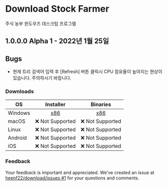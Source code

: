 # Download Stock Farmer

주식 농부 윈도우즈 데스크탑 프로그램

## 1.0.0.0 Alpha 1 - 2022년 1월 25일

## Bugs

* 현재 트리 검색어 입력 후 [Refresh] 버튼 클릭시 CPU 점유율이 높아지는 현상이 있습니다. 주의하시기 바랍니다.

### Downloads

| OS        | Installer | Binaries |
| --------- | :-------: | :------: |
| Windows   | [x86][setup-gtools-stockfarmer-1.0.0.0-alpha1.exe] | [x86][setup-gtools-stockfarmer-1.0.0.0-beta1.zip] |
| macOS     | ❌ Not Supported | ❌ Not Supported |
| Linux     | ❌ Not Supported | ❌ Not Supported |
| Android   | ❌ Not Supported | ❌ Not Supported |
| iOS       | ❌ Not Supported | ❌ Not Supported |

### Feedback

Your feedback is important and appreciated. We've created an issue at [heenf22/download/issues #1](https://github.com/heenf22/download/issues/1) for your questions and comments.

[//]: # ( Download link )
[setup-gtools-stockfarmer-1.0.0.0-alpha1.exe]: https://github.com/heenf22/download/blob/main/stockfarmer/alpha/setup-gtools-stockfarmer-1.0.0.0-alpha1.exe
[setup-gtools-stockfarmer-1.0.0.0-beta1.exe]: https://github.com/heenf22/download/blob/main/stockfarmer/beta/setup-gtools-stockfarmer-1.0.0.0-beta1.exe
[setup-gtools-stockfarmer-1.0.0.0-beta1.zip]: https://github.com/heenf22/download/tree/main/stockfarmer/beta/setup-gtools-stockfarmer-1.0.0.0-beta1.zip
